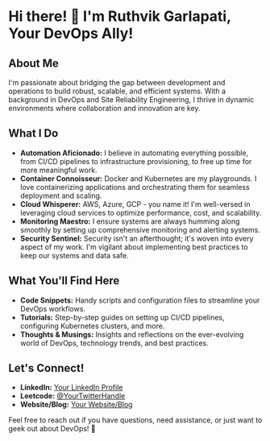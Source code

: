 # Hi there! 👋 I'm Ruthvik Garlapati, Your DevOps Ally!

## About Me
I'm passionate about bridging the gap between development and operations to build robust, scalable, and efficient systems. With a background in DevOps and Site Reliability Engineering, I thrive in dynamic environments where collaboration and innovation are key.

## What I Do
- **Automation Aficionado:** I believe in automating everything possible, from CI/CD pipelines to infrastructure provisioning, to free up time for more meaningful work.
- **Container Connoisseur:** Docker and Kubernetes are my playgrounds. I love containerizing applications and orchestrating them for seamless deployment and scaling.
- **Cloud Whisperer:** AWS, Azure, GCP - you name it! I'm well-versed in leveraging cloud services to optimize performance, cost, and scalability.
- **Monitoring Maestro:** I ensure systems are always humming along smoothly by setting up comprehensive monitoring and alerting systems.
- **Security Sentinel:** Security isn't an afterthought; it's woven into every aspect of my work. I'm vigilant about implementing best practices to keep our systems and data safe.

## What You'll Find Here
- **Code Snippets:** Handy scripts and configuration files to streamline your DevOps workflows.
- **Tutorials:** Step-by-step guides on setting up CI/CD pipelines, configuring Kubernetes clusters, and more.
- **Thoughts & Musings:** Insights and reflections on the ever-evolving world of DevOps, technology trends, and best practices.

## Let's Connect!
- **LinkedIn:** [Your LinkedIn Profile](https://www.linkedin.com/in/ruthvikg31/)
- **Leetcode:** [@YourTwitterHandle](https://leetcode.com/ruthvikg31)
- **Website/Blog:** [Your Website/Blog](https://kubectl.live)

Feel free to reach out if you have questions, need assistance, or just want to geek out about DevOps! 🚀
